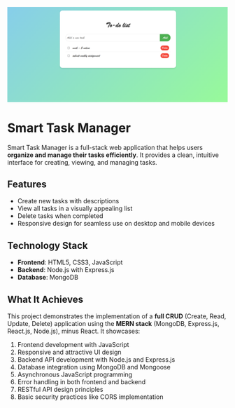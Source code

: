 ![Web page view](https://github.com/ttuhina/Smart-Task-Manager/blob/main/Screenshot%202024-07-11%20120128.png)


# **Smart Task Manager**

Smart Task Manager is a full-stack web application that helps users **organize and manage their tasks efficiently**. It provides a clean, intuitive interface for creating, viewing, and managing tasks.

## **Features**

- Create new tasks with descriptions
- View all tasks in a visually appealing list
- Delete tasks when completed
- Responsive design for seamless use on desktop and mobile devices

## **Technology Stack**

- **Frontend**: HTML5, CSS3, JavaScript
- **Backend**: Node.js with Express.js
- **Database**: MongoDB

## **What It Achieves**

This project demonstrates the implementation of a **full CRUD** (Create, Read, Update, Delete) application using the **MERN stack** (MongoDB, Express.js, React.js, Node.js), minus React. It showcases:

1. Frontend development with JavaScript
2. Responsive and attractive UI design
3. Backend API development with Node.js and Express.js
4. Database integration using MongoDB and Mongoose
5. Asynchronous JavaScript programming
6. Error handling in both frontend and backend
7. RESTful API design principles
8. Basic security practices like CORS implementation
